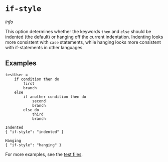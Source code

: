 # `if-style`

$info$

This option determines whether the keywords `then` and `else` should be indented (the default) or hanging off the current indentation. Indenting looks more consistent with `case` statements, while hanging looks more consistent with if-statements in other languages.

## Examples

```fourmolu-example-input
testUser =
    if condition then do
        first
        branch
    else
        if another condition then do
            second
            branch
        else do
            third
            branch
```
```fourmolu-example-tab
Indented
{ "if-style": "indented" }
```
```fourmolu-example-tab
Hanging
{ "if-style": "hanging" }
```

For more examples, see the [test files](https://github.com/fourmolu/fourmolu/tree/main/data/fourmolu/if-style).

